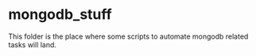 # mongodb_stuff
This folder is the place where some scripts to automate mongodb related tasks will land.
